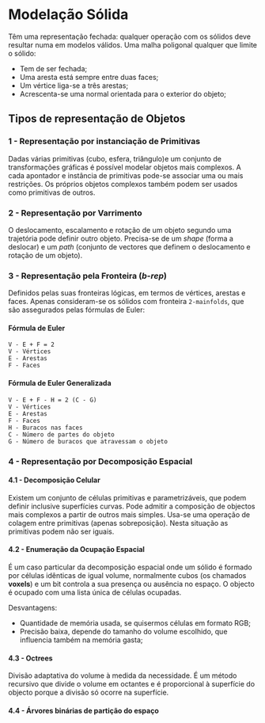 # Modelação Sólida

Têm uma representação fechada: qualquer operação com os sólidos deve resultar numa em modelos válidos. Uma malha poligonal qualquer que limite o sólido:
- Tem de ser fechada;
- Uma aresta está sempre entre duas faces;
- Um vértice liga-se a três arestas;
- Acrescenta-se uma normal orientada para o exterior do objeto;

## Tipos de representação de Objetos

### 1 - Representação por instanciação de Primitivas

Dadas várias primitivas (cubo, esfera, triângulo)e um conjunto de transformações gráficas é possível modelar objetos mais complexos. A cada apontador e instância de primitivas pode-se associar uma ou mais restrições. Os próprios objetos complexos também podem ser usados como primitivas de outros.

### 2 - Representação por Varrimento

O deslocamento, escalamento e rotação de um objeto segundo uma trajetória pode definir outro objeto. Precisa-se de um *shape* (forma a deslocar) e um *path* (conjunto de vectores que definem o deslocamento e rotação de um objeto).

### 3 - Representação pela Fronteira (*b-rep*)

Definidos pelas suas fronteiras lógicas, em termos de vértices, arestas e faces. Apenas consideram-se os sólidos com fronteira `2-mainfolds`, que são assegurados pelas fórmulas de Euler:

#### Fórmula de Euler

```note
V - E + F = 2
V - Vértices
E - Arestas
F - Faces
```

#### Fórmula de Euler Generalizada

```note
V - E + F - H = 2 (C - G)
V - Vértices
E - Arestas
F - Faces
H - Buracos nas faces
C - Número de partes do objeto
G - Número de buracos que atravessam o objeto
```

### 4 - Representação por Decomposição Espacial

#### 4.1 - Decomposição Celular

Existem um conjunto de células primitivas e parametrizáveis, que podem definir inclusive superfícies curvas. Pode admitir a composição de objectos mais complexos a partir de outros mais simples. Usa-se uma operação de colagem entre primitivas (apenas sobreposição). Nesta situação as primitivas podem não ser iguais.

#### 4.2 - Enumeração da Ocupação Espacial

É um caso particular da decomposição espacial onde um sólido é formado por células idênticas de igual volume, normalmente cubos (os chamados **voxels**) e um bit controla a sua presença ou ausência no espaço. O objecto é ocupado com uma lista única de células ocupadas.

Desvantagens:
- Quantidade de memória usada, se quisermos células em formato RGB;
- Precisão baixa, depende do tamanho do volume escolhido, que influencia também na memória gasta;

#### 4.3 - Octrees

Divisão adaptativa do volume à medida da necessidade. É um método recursivo que divide o volume em octantes e é proporcional à superfície do objecto porque a divisão só ocorre na superfície.

#### 4.4 - Árvores binárias de partição do espaço

